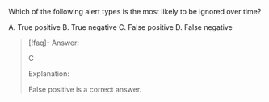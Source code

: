 
Which of the following alert types is the most likely to be ignored over time? 

A. True positive 
B. True negative 
C. False positive 
D. False negative

> [!faq]- Answer: 
> 
> C 
> 
> Explanation: 
> 
> False positive is a correct answer.

